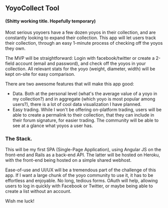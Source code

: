 <h2>YoyoCollect Tool</h2>
<h4>(Shitty working title. Hopefully temporary)</h4>

Most serious yoyoers have a few dozen yoyos in their collection, and are constantly looking to expand their collection. This app will let users track their collection, through an easy 1-minute process of checking off the yoyos they own.

The MVP will be straightforward: Login with facebook/twitter or create a 2-field account (email and password), and check off the yoyos in your collection. All relevant stats for the yoyo (weight, diameter, width) will be kept on-site for easy comparison.

There are two awesome features that will make this app good:
<ul>
 <li>Data. Both at the personal level (what's the average value of a yoyo in my collection?) and in aggregate (which yoyo is most popular among users?), there is a lot of cool data visualization I have planned.</li>
 <li>Easy trading. While I won't be offering on-platform trading, users will be able to create a permalink to their collection, that they can include in their forum signature, for easier trading. The community will be able to see at a glance what yoyos a user has.</li>
</ul>

<h3>The Stack.</h3>

This will be my first SPA (Single-Page Application), using Angular JS on the front-end and Rails as a back-end API. The latter will be hosted on Heroku, with the front-end being hosted on a simple shared webhost.

Ease-of-use and UI/UX will be a tremendous part of the challenge of this app. If I want a large chunk of the yoyo community to use it, it has to be effortless and enjoyable. No long, tedious forms. OAuth will help, allowing users to log in quickly with Facebook or Twitter, or maybe being able to create a list without an account.


Wish me luck! 